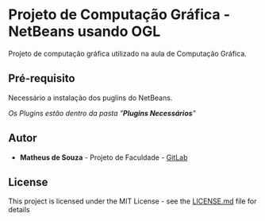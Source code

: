 # Projeto de Computação Gráfica - NetBeans usando OGL

Projeto de computação gráfica utilizado na aula de Computação Gráfica.

## Pré-requisito

Necessário a instalação dos puglins do NetBeans.

*Os Plugins estão dentro da pasta "**Plugins Necessários**"*

## Autor

* **Matheus de Souza** - Projeto de Faculdade - [GitLab](https://gitlab.com/matheus.souza/)

## License

This project is licensed under the MIT License - see the [LICENSE.md](LICENSE.md) file for details